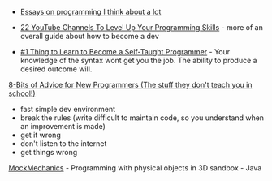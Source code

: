 * [Essays on programming I think about a lot](https://www.benkuhn.net/progessays/)

* [22 YouTube Channels To Level Up Your Programming Skills](https://blog.codegiant.io/programming-skills-d77d4abdf255) - more of an overall guide about how to become a dev

* [#1 Thing to Learn to Become a Self-Taught Programmer](https://youtu.be/sYjEzOIa5JI?t=83) - Your knowledge of the syntax wont get you the job. The ability to produce a desired outcome will.



[8-Bits of Advice for New Programmers (The stuff they don't teach you in school!)](https://www.youtube.com/watch?v=vVRCJ52g5m4)
* fast simple dev environment
* break the rules (write difficult to maintain code, so you understand when an improvement is made)
* get it wrong
* don't listen to the internet
* get things wrong



[MockMechanics](https://mockmechanics.com/) - Programming with physical objects in 3D sandbox - Java
